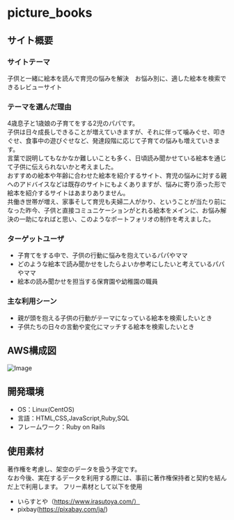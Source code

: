 # picture_books

## サイト概要
### サイトテーマ
子供と一緒に絵本を読んで育児の悩みを解決　お悩み別に、適した絵本を検索できるレビューサイト

### テーマを選んだ理由
4歳息子と1歳娘の子育てをする2児のパパです。<br>
子供は日々成長しできることが増えていきますが、それに伴って噛みぐせ、叩きぐせ、食事中の遊びぐせなど、発達段階に応じて子育ての悩みも増えていきます。<br>
言葉で説明してもなかなか難しいことも多く、日頃読み聞かせている絵本を通じて子供に伝えられないかと考えました。<br>
おすすめの絵本や年齢に合わせた絵本を紹介するサイト、育児の悩みに対する親へのアドバイスなどは既存のサイトにもよくありますが、悩みに寄り添った形で絵本を紹介するサイトはあまりありません。<br>
共働き世帯が増え、家事そして育児も夫婦二人がかり、ということが当たり前になった昨今、子供と直接コミュニケーションがとれる絵本をメインに、お悩み解決の一助になればと思い、このようなポートフォリオの制作を考えました。

### ターゲットユーザ
* 子育てをする中で、子供の行動に悩みを抱えているパパやママ
* どのような絵本で読み聞かせをしたらよいか参考にしたいと考えているパパやママ
* 絵本の読み聞かせを担当する保育園や幼稚園の職員
​
### 主な利用シーン
* 親が頭を抱える子供の行動がテーマになっている絵本を検索したいとき
* 子供たちの日々の言動や変化にマッチする絵本を検索したいとき
​
## AWS構成図
![Image](https://github.com/user-attachments/assets/28ebdab6-50f4-40be-8c31-87e716440b24)
​
## 開発環境
- OS：Linux(CentOS)
- 言語：HTML,CSS,JavaScript,Ruby,SQL
- フレームワーク：Ruby on Rails
​
## 使用素材
著作権を考慮し、架空のデータを扱う予定です。<br>
なお今後、実在するデータを利用する際には、事前に著作権保持者と契約を結んだ上で利用します。
フリー素材として以下を使用
  - いらすとや（https://www.irasutoya.com/）
  - pixbay(https://pixabay.com/ja/)